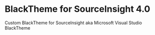 # BlackTheme for SourceInsight 4.0
Custom BlackTheme for SourceInsight aka Microsoft Visual Studio BlackTheme
